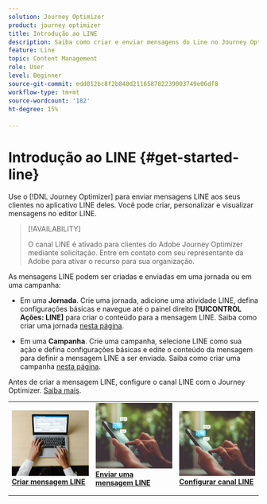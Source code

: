 ```yaml
---
solution: Journey Optimizer
product: journey optimizer
title: Introdução ao LINE
description: Saiba como criar e enviar mensagens do Line no Journey Optimizer
feature: Line
topic: Content Management
role: User
level: Beginner
source-git-commit: edd012bc8f2b840d211658782239003749e06df8
workflow-type: tm+mt
source-wordcount: '182'
ht-degree: 15%

---
```


# Introdução ao LINE {#get-started-line}

Use o [!DNL Journey Optimizer] para enviar mensagens LINE aos seus clientes no aplicativo LINE deles. Você pode criar, personalizar e visualizar mensagens no editor LINE.

>[!AVAILABILITY]
>
>O canal LINE é ativado para clientes do Adobe Journey Optimizer mediante solicitação. Entre em contato com seu representante da Adobe para ativar o recurso para sua organização.

As mensagens LINE podem ser criadas e enviadas em uma jornada ou em uma campanha:

* Em uma **Jornada**. Crie uma jornada, adicione uma atividade LINE, defina configurações básicas e navegue até o painel direito **[!UICONTROL Ações: LINE]** para criar o conteúdo para a mensagem LINE. Saiba como criar uma jornada [nesta página](../building-journeys/journey-gs.md).

* Em uma **Campanha**. Crie uma campanha, selecione LINE como sua ação e defina configurações básicas e edite o conteúdo da mensagem para definir a mensagem LINE a ser enviada. Saiba como criar uma campanha [nesta página](../campaigns/create-campaign.md#configure).

Antes de criar a mensagem LINE, configure o canal LINE com o Journey Optimizer. [Saiba mais](line-configuration.md).

<table style="table-layout:fixed"><tr style="border: 0;">
<td>
<a href="create-line.md">
<img alt="Cliente potencial" src="../assets/do-not-localize/sms-create.jpeg">
</a>
<div><a href="create-line.md"><strong>Criar mensagem LINE</strong>
</div>
</td>
<td>
<a href="send-line.md">
<img alt="Pouco frequente" src="../assets/do-not-localize/sms-sending.jpg">
</a>
<div>
<a href="send-line.md"><strong>Enviar uma mensagem LINE</strong></a>
</div>
<p></td>
<td>
<a href="line-configuration.md">
<img alt="Pouco frequente" src="../assets/do-not-localize/sms-sending.jpg">
<div>
<a href="line-configuration.md"><strong>Configurar canal LINE</strong>
</a>
</div>
</td>
</tr></table>

